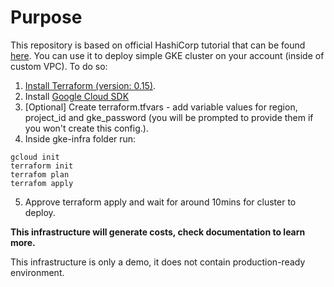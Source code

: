 # Purpose

This repository is based on official HashiCorp tutorial that can be found [here](https://learn.hashicorp.com/tutorials/terraform/gke).
You can use it to deploy simple GKE cluster on your account (inside of custom VPC).
To do so:

1. [Install Terraform (version: 0.15)](https://learn.hashicorp.com/tutorials/terraform/install-cli).
2. Install [Google Cloud SDK](https://cloud.google.com/sdk/docs/install)
3. [Optional] Create terraform.tfvars - add variable values for region, project_id and gke_password (you will be prompted to provide them if you won't create this config.).
4. Inside gke-infra folder run:
```
gcloud init
terraform init
terrafom plan
terrafom apply
```
5. Approve terraform apply and wait for around 10mins for cluster to deploy.

**This infrastructure will generate costs, check documentation to learn more.**

This infrastructure is only a demo, it does not contain production-ready environment.
